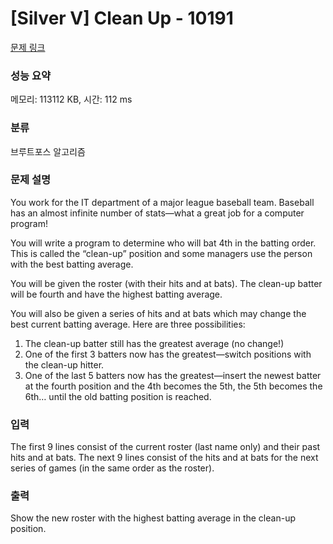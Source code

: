 # [Silver V] Clean Up - 10191 

[문제 링크](https://www.acmicpc.net/problem/10191) 

### 성능 요약

메모리: 113112 KB, 시간: 112 ms

### 분류

브루트포스 알고리즘

### 문제 설명

<p>You work for the IT department of a major league baseball team. Baseball has an almost infinite number of stats—what a great job for a computer program!</p>

<p>You will write a program to determine who will bat 4th in the batting order. This is called the “clean-up” position and some managers use the person with the best batting average.</p>

<p>You will be given the roster (with their hits and at bats). The clean-up batter will be fourth and have the highest batting average.</p>

<p>You will also be given a series of hits and at bats which may change the best current batting average. Here are three possibilities:</p>

<ol>
	<li>The clean-up batter still has the greatest average (no change!)</li>
	<li>One of the first 3 batters now has the greatest—switch positions with the clean-up hitter.</li>
	<li>One of the last 5 batters now has the greatest—insert the newest batter at the fourth position and the 4th becomes the 5th, the 5th becomes the 6th… until the old batting position is reached.</li>
</ol>

### 입력 

 <p>The first 9 lines consist of the current roster (last name only) and their past hits and at bats. The next 9 lines consist of the hits and at bats for the next series of games (in the same order as the roster).</p>

### 출력 

 <p>Show the new roster with the highest batting average in the clean-up position.</p>

